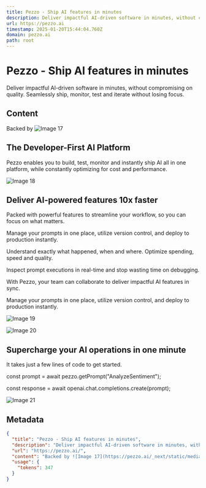 ```yaml
---
title: Pezzo - Ship AI features in minutes
description: Deliver impactful AI-driven software in minutes, without compromising on quality. Seamlessly ship, monitor, test and iterate without losing focus.
url: https://pezzo.ai
timestamp: 2025-01-20T15:44:04.760Z
domain: pezzo.ai
path: root
---
```


# Pezzo - Ship AI features in minutes


Deliver impactful AI-driven software in minutes, without compromising on quality. Seamlessly ship, monitor, test and iterate without losing focus.


## Content

Backed by ![Image 17](https://pezzo.ai/_next/static/media/techstars_logo.ca0855a1.svg)

The Developer-First AI Platform
-------------------------------

Pezzo enables you to build, test, monitor and instantly ship AI all in one platform, while constantly optimizing for cost and performance.

![Image 18](https://pezzo.ai/_next/static/media/background-features.43b87819.png)

Deliver AI-powered features 10x faster
--------------------------------------

Packed with powerful features to streamline your workflow, so you can focus on what matters.

Manage your prompts in one place, utilize version control, and deploy to production instantly.

Understand exactly what happened, when and where. Optimize spending, speed and quality.

Inspect prompt executions in real-time and stop wasting time on debugging.

With Pezzo, your team can collaborate to deliver impactful AI features in sync.

Manage your prompts in one place, utilize version control, and deploy to production instantly.

![Image 19](https://pezzo.ai/_next/image?url=%2F_next%2Fstatic%2Fmedia%2Fprompt-editor.fb219f2a.png&w=3840&q=75)

![Image 20](https://pezzo.ai/_next/static/media/background-gradient.6d054d40.png)

Supercharge your AI operations in one minute
--------------------------------------------

It takes just a few lines of code to get started.

const prompt \= await pezzo.getPrompt("AnalyzeSentiment");

const response \= await openai.chat.completions.create(prompt);

![Image 21](https://pezzo.ai/_next/static/media/requests-cta.c3ce189b.png)

## Metadata

```json
{
  "title": "Pezzo - Ship AI features in minutes",
  "description": "Deliver impactful AI-driven software in minutes, without compromising on quality. Seamlessly ship, monitor, test and iterate without losing focus.",
  "url": "https://pezzo.ai/",
  "content": "Backed by ![Image 17](https://pezzo.ai/_next/static/media/techstars_logo.ca0855a1.svg)\n\nThe Developer-First AI Platform\n-------------------------------\n\nPezzo enables you to build, test, monitor and instantly ship AI all in one platform, while constantly optimizing for cost and performance.\n\n![Image 18](https://pezzo.ai/_next/static/media/background-features.43b87819.png)\n\nDeliver AI-powered features 10x faster\n--------------------------------------\n\nPacked with powerful features to streamline your workflow, so you can focus on what matters.\n\nManage your prompts in one place, utilize version control, and deploy to production instantly.\n\nUnderstand exactly what happened, when and where. Optimize spending, speed and quality.\n\nInspect prompt executions in real-time and stop wasting time on debugging.\n\nWith Pezzo, your team can collaborate to deliver impactful AI features in sync.\n\nManage your prompts in one place, utilize version control, and deploy to production instantly.\n\n![Image 19](https://pezzo.ai/_next/image?url=%2F_next%2Fstatic%2Fmedia%2Fprompt-editor.fb219f2a.png&w=3840&q=75)\n\n![Image 20](https://pezzo.ai/_next/static/media/background-gradient.6d054d40.png)\n\nSupercharge your AI operations in one minute\n--------------------------------------------\n\nIt takes just a few lines of code to get started.\n\nconst prompt \\= await pezzo.getPrompt(\"AnalyzeSentiment\");\n\nconst response \\= await openai.chat.completions.create(prompt);\n\n![Image 21](https://pezzo.ai/_next/static/media/requests-cta.c3ce189b.png)",
  "usage": {
    "tokens": 347
  }
}
```
